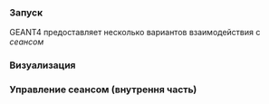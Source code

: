 ### Запуск
GEANT4 предоставляет несколько вариантов взаимодействия с _сеансом_
### Визуализация

### Управление сеансом (внутрення часть)

